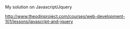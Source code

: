 My solution on Javascript/Jquery

http://www.theodinproject.com/courses/web-development-101/lessons/javascript-and-jquery
